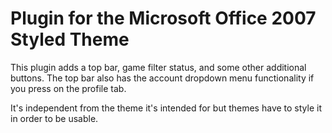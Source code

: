 # Plugin for the Microsoft Office 2007 Styled Theme

This plugin adds a top bar, game filter status, and some other additional buttons. The top bar also has the account dropdown menu functionality if you press on the profile tab.

It's independent from the theme it's intended for but themes have to style it in order to be usable.

